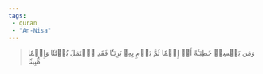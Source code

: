 ```yaml
---
tags: 
 - quran 
 - "An-Nisa"
---
```


> وَمَن يَكۡسِبۡ خَطِيٓـَٔةً أَوۡ إِثۡمٗا ثُمَّ يَرۡمِ بِهِۦ بَرِيٓـٔٗا فَقَدِ ٱحۡتَمَلَ بُهۡتَٰنٗا وَإِثۡمٗا مُّبِينٗا

